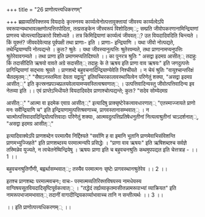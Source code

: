 +++
title = "26 प्राणोत्पत्त्यधिकरणम्"

+++
ब्रह्मव्यतिरिक्त्तस्य वियदादेः कृत्स्नस्य कार्य्यत्वेनोत्पत्तावुक्त्तायां जीवस्य कार्य्यत्वेऽपि स्वरूपान्यथाभावलक्षणोत्पत्तिरपोदिता, तत्प्रसङ्केन जीस्वरूपं विशोदितम््; सम्प्रति जीवोपकरणानामिन्द्रियाणां प्राणस्य चोत्पत्त्यादिप्रकारो विशोध्यते । तत्र किमिद्रियाणां कार्य्यत्वं जीववत््? उत वियदादिवदिति चिन्त्यते । किं युक्त्तं? जीववदेवेत्याह पूर्वपक्षी तथा प्राणाः- इति । प्राणाः- इन्द्रियाणि । यथा जीवो नोत्पद्यते, तथेन्द्रियाण्यपि नोत्पद्यन्ते । कुतः? श्रुतेः । यथा जीवस्यानुत्पत्तिः श्रुतेरवम्यते, तथा प्राणानामप्यनुपत्तिः श्रुतेरेवावगम्यते । तथा प्राणा इति प्रमाणमप्यतिदिश्यते ।। का पुनरत्र श्रुतिः " असद्वा इदमग्र आसीत्् तदाहुः किं तदासीदिति ऋषयो वावते अग्रे सदासीत्् तदाहुः के ते ऋषय इति प्राणा वाव ऋषयः" इति जगदुत्पत्तेः प्रागिन्द्रियाणां सद्भावः श्रूयते । प्राणशब्दे बहुवचनादिन्द्रियाण्येवेति निश्चीयते । न चेयं श्रुतिः "वायुश्चान्तरिक्षं चैतदमृतम््" "सैषाऽनस्तमिता देवता यद्वायु" इतिवच्चिरकालावस्थायित्वेन परिणेतुं शक्या, "असद्वा इदमग्र आसीत््" इति कृत्स्रनप्रपञ्चप्रलयवेलायामप्यवस्तित्वश्रवणात्् । उत्पत्तिवादिन्यस्तु जीवोत्पत्तिवादिन्य इव नेतव्या इति ।। एवं प्राप्तेऽभिधीयते वियदादिवदेव प्राणाश्चोत्पद्यन्ते; कुतः? "सदेव सोम्येदमग्र

आसीत््" "आत्मा वा इदमेक एवाग्र आसीत््" इत्यादिषु प्राक्सृष्टेरेकत्वावधारणात्् "एतस्माज्जायते प्राणो मनः सर्वेन्द्रियाणि च" इति इन्द्रियाणामुत्पत्तिश्रवणाच्च, प्रागवस्तानासम्भवात्् । न चात्मोत्पत्तिवादवदिन्द्रियोत्पत्तिवादाः परिणेतुं शक्याः, आत्मवदुत्पत्तिप्रतिषेधनुतीनां नित्यत्वश्रुतीनां चाऽदर्शनात््, "असद्वा इदमग्र आसीत््"

इत्यादिवाक्येऽपि प्राणशब्देन परमात्पैव निर्द्दिश्यते "सर्वाणि ह वा इमानि भूतानि प्राणमेवाभिसंविशन्ति प्राणमभ्युज्जिहते" इति प्राणशब्दस्य परमात्मन्यपि प्रसिद्धेः । "प्राणा वाव ऋषयः" इति ऋषिशब्दश्च सर्वज्ञे तस्मिन्नेव युज्यते, न त्वचेतनेष्विन्द्रियेषु । ऋषयः प्राणा इति च बहुवचनश्रुतिः कथमुपपद्यत इति चेत्तत्राह - ।। 1 ।।

बहुवचनश्रुतिर्गौणी, बह्वर्थासम्भवात््; तस्यैव परमात्मनः सृष्टेः प्रागवस्थानश्रुतेरेव ।। 2 ।।

इतश्च प्राणशब्दः परमात्मवचनः; वाचः- परमात्मव्यतिरिक्त्तविषयस्य नामधेयस्य वाग्विषयसूतवियदादिसृष्टिपूर्वकत्वात्् । "तद्धेदं तर्ह्यव्याकृतमासीत्तन्नामरूपाभ्यां व्याक्रियत" इति नामरूपभाजामभावात्् तदानीं वागादीन्द्रियकार्य्याभावाच्च तानि न सन्तीत्यर्थः ।। 3 ।।

।। इति प्राणोत्पत्त्यधिकरणम्् ।।
